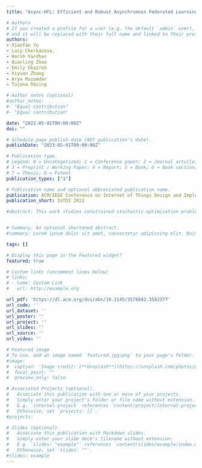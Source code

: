 ```yaml
---
title: "Async-HFL: Efficient and Robust Asynchronous Federated Learning in Hierarchical IoT Networks"

# Authors
# If you created a profile for a user (e.g. the default `admin` user), write the username (folder name) here 
# and it will be replaced with their full name and linked to their profile.
authors:
- Xiaofan Yu
- Lucy Cherkasova,
- Harsh Vardhan
- Quanling Zhao
- Emily Ekaireb
- Xiyuan Zhang
- Arya Mazumdar
- Tajana Rosing

# Author notes (optional)
#author_notes:
#- "Equal contribution"
#- "Equal contribution"

date: "2023-05-01T00:00:00Z"
doi: ""

# Schedule page publish date (NOT publication's date).
publishDate: "2023-05-01T00:00:00Z"

# Publication type.
# Legend: 0 = Uncategorized; 1 = Conference paper; 2 = Journal article;
# 3 = Preprint / Working Paper; 4 = Report; 5 = Book; 6 = Book section;
# 7 = Thesis; 8 = Patent
publication_types: ["1"]

# Publication name and optional abbreviated publication name.
publication: ACM/IEEE Conference on Internet of Things Design and Implementation 
publication_short: IoTDI 2023

#abstract: This work studies constrained stochastic optimization problems where the objective and constraint functions are convex and expressed as compositions of stochastic functions. The problem arises in the context of fair classification, fair regression, and the design of queuing systems. Of particular interest is the large-scale setting where an oracle provides the stochastic gradients of the constituent functions, and the goal is to solve the problem with a minimal number of calls to the oracle. The problem arises in fair classification/regression and in the design of queuing systems. Owing to the compositional form, the stochastic gradients provided by the oracle do not yield unbiased estimates of the objective or constraint gradients. Instead, we construct approximate gradients by tracking the inner function evaluations, resulting in a quasi-gradient saddle point algorithm. We prove that the proposed algorithm is guaranteed to find the optimal and feasible solution almost surely. We further establish that the proposed algorithm requires O(1/ϵ4) data samples in order to obtain an ϵ-approximate optimal point while also ensuring zero constraint violation. The result matches the sample complexity of the stochastic compositional gradient descent method for unconstrained problems and improves upon the best-known sample complexity results for the constrained settings. The efficacy of the proposed algorithm is tested on both fair classification and fair regression problems. The numerical results show that the proposed algorithm outperforms the state-of-the-art algorithms in terms of the convergence rate.


# Summary. An optional shortened abstract.
#summary: Lorem ipsum dolor sit amet, consectetur adipiscing elit. Duis posuere tellus ac convallis placerat. Proin tincidunt magna sed ex sollicitudin condimentum.

tags: []

# Display this page in the Featured widget?
featured: true

# Custom links (uncomment lines below)
# links:
# - name: Custom Link
#   url: http://example.org

url_pdf: 'https://dl.acm.org/doi/abs/10.1145/3576842.3582377'
url_code: ''
url_dataset: ''
url_poster: ''
url_project: ''
url_slides: ''
url_source: ''
url_video: ''

# Featured image
# To use, add an image named `featured.jpg/png` to your page's folder. 
#image:
#  caption: 'Image credit: [**Unsplash**](https://unsplash.com/photos/pLCdAaMFLTE)'
#  focal_point: ""
#  preview_only: false

# Associated Projects (optional).
#   Associate this publication with one or more of your projects.
#   Simply enter your project's folder or file name without extension.
#   E.g. `internal-project` references `content/project/internal-project/index.md`.
#   Otherwise, set `projects: []`.
#projects:

# Slides (optional).
#   Associate this publication with Markdown slides.
#   Simply enter your slide deck's filename without extension.
#   E.g. `slides: "example"` references `content/slides/example/index.md`.
#   Otherwise, set `slides: ""`.
#slides: example
---
```

